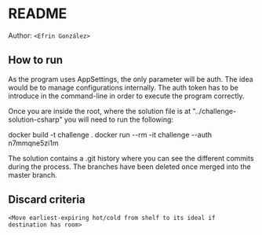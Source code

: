 # README

Author: `<Efrin González>`

## How to run
As the program uses AppSettings, the only parameter will be auth. The idea would be to manage configurations internally. The auth token has to be introduce in the command-line in order to execute the program correctly.

Once you are inside the root, where the solution file is at "../challenge-solution-csharp" you will need to run the following: 

docker build -t challenge .
docker run --rm -it challenge --auth n7mmqne5zi1m

The solution contains a .git history where you can see the different commits during the process. The branches have been deleted once merged into the master branch.

## Discard criteria
`<Move earliest-expiring hot/cold from shelf to its ideal if destination has room>`

